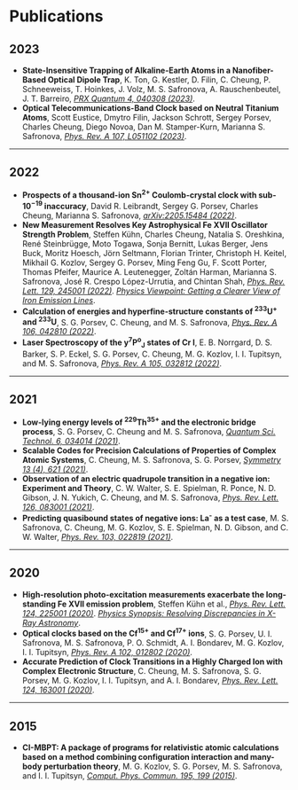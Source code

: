 # Publications

## 2023
- **State-Insensitive Trapping of Alkaline-Earth Atoms in a Nanofiber-Based Optical Dipole Trap**, K. Ton, G. Kestler, D. Filin, C. Cheung, P. Schneeweiss, T. Hoinkes, J. Volz, M. S. Safronova, A. Rauschenbeutel, J. T. Barreiro, *[PRX Quantum 4, 040308 (2023)](https://journals.aps.org/prxquantum/abstract/10.1103/PRXQuantum.4.040308)*.
- **Optical Telecommunications-Band Clock based on Neutral Titanium Atoms**, Scott Eustice, Dmytro Filin, Jackson Schrott, Sergey Porsev, Charles Cheung, Diego Novoa, Dan M. Stamper-Kurn, Marianna S. Safronova, *[Phys. Rev. A 107, L051102 (2023)](https://journals.aps.org/pra/abstract/10.1103/PhysRevA.107.L051102)*.

---
## 2022
- **Prospects of a thousand-ion Sn<sup>2+</sup> Coulomb-crystal clock with sub-10<sup>−19</sup> inaccuracy**, David R. Leibrandt, Sergey G. Porsev, Charles Cheung, Marianna S. Safronova, *[arXiv:2205.15484 (2022)](https://arxiv.org/abs/2205.15484)*.
- **New Measurement Resolves Key Astrophysical Fe XVII Oscillator Strength Problem**, Steffen Kühn, Charles Cheung, Natalia S. Oreshkina, René Steinbrügge, Moto Togawa, Sonja Bernitt, Lukas Berger, Jens Buck, Moritz Hoesch, Jörn Seltmann, Florian Trinter, Christoph H. Keitel, Mikhail G. Kozlov, Sergey G. Porsev, Ming Feng Gu, F. Scott Porter, Thomas Pfeifer, Maurice A. Leutenegger, Zoltán Harman, Marianna S. Safronova, José R. Crespo López-Urrutia, and Chintan Shah, *[Phys. Rev. Lett. 129, 245001 (2022)](https://journals.aps.org/prl/abstract/10.1103/PhysRevLett.129.245001)*. *[Physics Viewpoint: Getting a Clearer View of Iron Emission Lines](https://physics.aps.org/articles/v15/187)*.
- **Calculation of energies and hyperfine-structure constants of <sup>233</sup>U<sup>+</sup> and <sup>233</sup>U**, S. G. Porsev, C. Cheung, and M. S. Safronova, *[Phys. Rev. A 106, 042810 (2022)](https://journals.aps.org/pra/abstract/10.1103/PhysRevA.106.042810)*.
- **Laser Spectroscopy of the y<sup>7</sup>P<sup>o</sup><sub>J</sub> states of Cr I**, E. B. Norrgard, D. S. Barker, S. P. Eckel, S. G. Porsev, C. Cheung, M. G. Kozlov, I. I. Tupitsyn, and M. S. Safronova, *[Phys. Rev. A 105, 032812 (2022)](https://journals.aps.org/pra/abstract/10.1103/PhysRevA.105.032812)*.

---
## 2021
- **Low-lying energy levels of <sup>229</sup>Th<sup>35+</sup> and the electronic bridge process**, S. G. Porsev, C. Cheung and M. S. Safronova, *[Quantum Sci. Technol. 6, 034014 (2021)](https://iopscience.iop.org/article/10.1088/2058-9565/ac08f1)*.
- **Scalable Codes for Precision Calculations of Properties of Complex Atomic Systems**, C. Cheung, M. S. Safronova, S. G. Porsev, *[Symmetry 13 (4), 621 (2021)](https://www.mdpi.com/2073-8994/13/4/621)*.
- **Observation of an electric quadrupole transition in a negative ion: Experiment and Theory**, C. W. Walter, S. E. Spielman, R. Ponce, N. D. Gibson, J. N. Yukich, C. Cheung, and M. S. Safronova, *[Phys. Rev. Lett. 126, 083001 (2021)](https://journals.aps.org/prl/abstract/10.1103/PhysRevLett.126.083001)*.
- **Predicting quasibound states of negative ions: La<sup>-</sup> as a test case**, M. S. Safronova, C. Cheung, M. G. Kozlov, S. E. Spielman, N. D. Gibson, and C. W. Walter, *[Phys. Rev. 103, 022819 (2021)](https://journals.aps.org/pra/abstract/10.1103/PhysRevA.103.022819)*.
  
---
## 2020
- **High-resolution photo-excitation measurements exacerbate the long-standing Fe XVII emission problem**, Steffen Kühn et al., *[Phys. Rev. Lett. 124, 225001 (2020)](https://journals.aps.org/prl/abstract/10.1103/PhysRevLett.124.225001)*. *[Physics Synopsis: Resolving Discrepancies in X-Ray Astronomy](https://physics.aps.org/articles/v13/s69)*.
- **Optical clocks based on the Cf<sup>15+</sup> and Cf<sup>17+</sup> ions**, S. G. Porsev, U. I. Safronova, M. S. Safronova, P. O. Schmidt, A. I. Bondarev, M. G. Kozlov, I. I. Tupitsyn, *[Phys. Rev. A 102, 012802 (2020)](https://journals.aps.org/pra/abstract/10.1103/PhysRevA.102.012802)*.
- **Accurate Prediction of Clock Transitions in a Highly Charged Ion with Complex Electronic Structure**, C. Cheung, M. S. Safronova, S. G. Porsev, M. G. Kozlov, I. I. Tupitsyn, and A. I. Bondarev, *[Phys. Rev. Lett. 124, 163001 (2020)](https://journals.aps.org/prl/abstract/10.1103/PhysRevLett.124.163001)*.

---
## 2015
- **CI-MBPT: A package of programs for relativistic atomic calculations based on a method combining configuration interaction and many-body perturbation theory**, M. G. Kozlov, S. G. Porsev, M. S. Safronova, and I. I. Tupitsyn, *[Comput. Phys. Commun. 195, 199 (2015)](http://www.sciencedirect.com/science/article/pii/S001046551500185X)*.